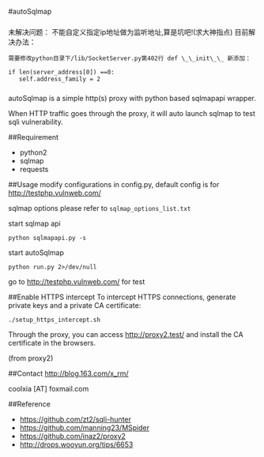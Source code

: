 #autoSqlmap

###
未解决问题：
不能自定义指定ip地址做为监听地址,算是坑吧!(求大神指点)
目前解决办法：
```
需要修改python目录下/lib/SocketServer.py第402行 def \_\_init\_\_ 新添加：
```
```
if len(server_address[0]) ==0:
   self.address_family = 2
```

###

autoSqlmap is a simple http(s) proxy with python based sqlmapapi wrapper.

When HTTP traffic goes through the proxy, it will auto launch sqlmap to test sqli vulnerability.

##Requirement
* python2
* sqlmap
* requests

##Usage
modify configurations in config.py, default config is for http://testphp.vulnweb.com/

sqlmap options please refer to `sqlmap_options_list.txt`

start sqlmap api

```
python sqlmapapi.py -s
```

start autoSqlmap

```
python run.py 2>/dev/null
```

go to http://testphp.vulnweb.com/ for test

##Enable HTTPS intercept
To intercept HTTPS connections, generate private keys and a private CA certificate:

```
./setup_https_intercept.sh
```

Through the proxy, you can access http://proxy2.test/ and install the CA certificate in the browsers.

(from proxy2)

##Contact
http://blog.163.com/x_rm/

coolxia [AT] foxmail.com

##Reference
* https://github.com/zt2/sqli-hunter
* https://github.com/manning23/MSpider
* https://github.com/inaz2/proxy2
* http://drops.wooyun.org/tips/6653

